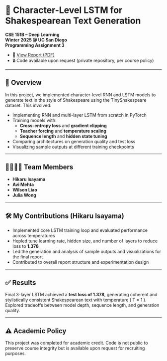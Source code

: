 # 🧠 Character-Level LSTM for Shakespearean Text Generation

**CSE 151B – Deep Learning**  
**Winter 2025 @ UC San Diego**  
**Programming Assignment 3**

- 📄 [View Report (PDF)](./report.pdf)  
- 🔒 Code available upon request (private repository, per course policy)

---

## 📌 Overview

In this project, we implemented character-level RNN and LSTM models to generate text in the style of Shakespeare using the TinyShakespeare dataset. This involved:

- Implementing RNN and multi-layer LSTM from scratch in PyTorch
- Training models with:
  - **Cross-entropy loss** and **gradient clipping**
  - **Teacher forcing** and **temperature scaling**
  - **Sequence length** and **hidden state tuning**
- Comparing architectures on generation quality and test loss
- Visualizing sample outputs at different training checkpoints

---

## 👨‍👩‍👧‍👦 Team Members

- **Hikaru Isayama**
- **Avi Mehta**
- **Wilson Liao**
- **Julia Wong**

---

## 🛠 My Contributions (Hikaru Isayama)

- Implemented core LSTM training loop and evaluated performance across temperatures
- Hepled tune learning rate, hidden size, and number of layers to reduce loss to **1.378**
- Led the generation and analysis of sample outputs and visualizations for the final report
- Contributed to overall report structure and experimentation design

---

## ✅ Results

Final 3-layer LSTM achieved a **test loss of 1.378**, generating coherent and stylistically consistent Shakespearean text with temperature \( T = 1 \). Explored tradeoffs between model depth, sequence length, and generation quality.

---

## ⚠️ Academic Policy

This project was completed for academic credit. Code is not public to preserve course integrity but is available upon request for recruiting purposes.